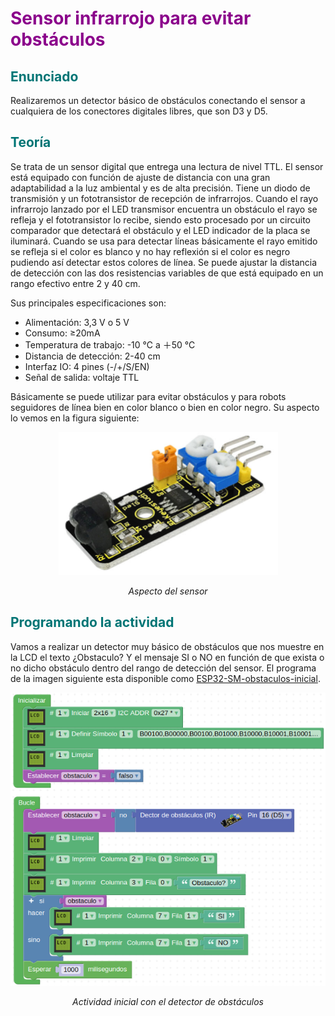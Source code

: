 # <FONT COLOR=#8B008B>Sensor infrarrojo para evitar obstáculos</font>

## <FONT COLOR=#007575>Enunciado</font>
Realizaremos un detector básico de obstáculos conectando el sensor a cualquiera de los conectores digitales libres, que son D3 y D5.

## <FONT COLOR=#007575>Teoría</font>
Se trata de un sensor digital que entrega una lectura de nivel TTL. El sensor está equipado con función de ajuste de distancia con una gran adaptabilidad a la luz ambiental y es de alta precisión. Tiene un diodo de transmisión y un fototransistor de recepción de infrarrojos. Cuando el rayo infrarrojo lanzado por el LED transmisor encuentra un obstáculo el rayo se refleja y el fototransistor lo recibe, siendo esto procesado por un circuito comparador que detectará el obstáculo y el LED indicador de la placa se iluminará. Cuando se usa para detectar líneas básicamente el rayo emitido se refleja si el color es blanco y no hay reflexión si el color es negro pudiendo así detectar estos colores de línea. Se puede ajustar la distancia de detección con las dos resistencias variables de que está equipado en un rango efectivo entre 2 y 40 cm.

Sus principales especificaciones son:

* Alimentación: 3,3 V o 5 V
* Consumo: ≥20mA
* Temperatura de trabajo: -10 ℃ a ＋50 ℃
* Distancia de detección: 2-40 cm
* Interfaz IO: 4 pines (-/+/S/EN)
* Señal de salida: voltaje TTL

Básicamente se puede utilizar para evitar obstáculos y para robots seguidores de línea bien en color blanco o bien en color negro. Su aspecto lo vemos en la figura siguiente:

<center>

![Aspecto del sensor](../img/img/evita-obtaculos/aspecto.png)

*Aspecto del sensor*

</center>

## <FONT COLOR=#007575>Programando la actividad</font>
Vamos a realizar un detector muy básico de obstáculos que nos muestre en la LCD el texto ¿Obstaculo? Y el mensaje SI o NO en función de que exista o no dicho obstáculo dentro del rango de detección del sensor. El programa de la imagen siguiente esta disponible como [ESP32-SM-obstaculos-inicial](./programas/ESP32-SM-obstaculos-inicial.abp).

<center>

![Actividad inicial con el detector de obstáculos](../img/img/evita-obtaculos/Actividad-inicial.png)

*Actividad inicial con el detector de obstáculos*

</center>
